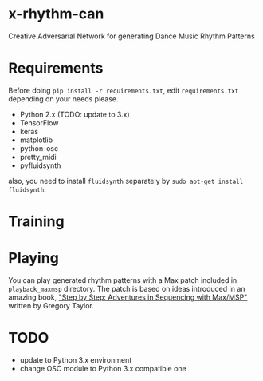 # x-rhythm-can
Creative Adversarial Network for generating Dance Music Rhythm Patterns

# Requirements

Before doing `pip install -r requirements.txt`, edit `requirements.txt` depending on your needs please.

- Python 2.x (TODO: update to 3.x)
- TensorFlow
- keras
- matplotlib
- python-osc
- pretty_midi
- pyfluidsynth

also, you need to install `fluidsynth` separately by `sudo apt-get install fluidsynth`.

# Training



# Playing

You can play generated rhythm patterns with a Max patch included in `playback_maxmsp` directory. The patch is based on ideas introduced in an amazing book, ["Step by Step: Adventures in Sequencing with Max/MSP"](https://cycling74.com/products/books) written by Gregory Taylor.

# TODO
- update to Python 3.x environment
- change OSC module to Python 3.x compatible one
